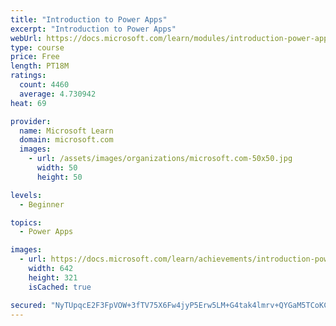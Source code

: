 ```yaml
---
title: "Introduction to Power Apps"
excerpt: "Introduction to Power Apps"
webUrl: https://docs.microsoft.com/learn/modules/introduction-power-apps/
type: course
price: Free
length: PT18M
ratings:
  count: 4460
  average: 4.730942
heat: 69

provider:
  name: Microsoft Learn
  domain: microsoft.com
  images:
    - url: /assets/images/organizations/microsoft.com-50x50.jpg
      width: 50
      height: 50

levels:
  - Beginner

topics:
  - Power Apps

images:
  - url: https://docs.microsoft.com/learn/achievements/introduction-power-apps-social.png
    width: 642
    height: 321
    isCached: true

secured: "NyTUpqcE2F3FpVOW+3fTV75X6Fw4jyP5Erw5LM+G4tak4lmrv+QYGaM5TCoKC5hybgKySQIx1M3QzFIsir/3X9i+6hsNUKUg9iGlwjWL397qIrxpy9vwqlyYYe4f9RrhlX/4qh+FL8/SMS/gEKKc/lnC9GmWDCUmhYoSZ1n8ubBV7qL/J+TxFiL/t4r0EHE1Wi1Q4LnNSlPc4rRGvcJWU5vn3luZzKD7MupvMiiyizX5Ytq09QeG5cjAbdT1dRFL9dkV5mIyQNHoQ7S0CQPyhZTs3l7EyXy58bHZTFPWePjoQxZmTGLpif0WnJHV6uD5jUtpe0Ukr+7K1PkgQqsrnBBVJl39hVQoOe0uFmFSgWNrZhzeGkrZAW09hkmMBOCMPWEAEEaPybwDlk7T7XPRADkCsNSfL8CKvsLoe9A7mjU=;peQw2k8YcAUvVkR3oAt6mw=="
---
```


